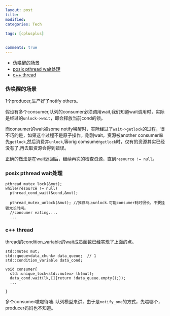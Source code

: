 ```yaml
---
layout: post
title:
modified:
categories: Tech
 
tags: [cplusplus]

  
comments: true
---
```

<!-- TOC -->

- [伪唤醒的场景](#伪唤醒的场景)
- [posix pthread wait处理](#posix-pthread-wait处理)
- [c++ thread](#c-thread)

<!-- /TOC -->

### 伪唤醒的场景

1个producer,生产好了notify others。

假设有多个consumer,队列的consumer必须调用wait,我们知道wait调用时，实际是经过的`unlock->wait`，即会释放当前cond的锁。

而consumer的wait被some notify唤醒时，实际经过了`wait->getlock`的过程，很不巧的是，如果这个过程不是原子操作，刚刚wait，资源被another consumer率先`getlock`,然后消费并`unlock`,等orig comsumer`getlock`时，仅有的资源其实已经没有了,再去取资源会得到错误。

正确的做法是在wait返回后，继续再次的检查资源，直到`resource != null`。

### posix pthread wait处理

```
pthread_mutex_lock(&mut);
while(resource != null) 
  pthread_cond_wait(&cond,&mut);

  pthread_mutex_unlock(&mut); //推荐马上unlock.可能consumer耗时很长，不要挂锁太长时间。
  //consumer eating....
  ...
```

### c++ thread

thread的condition_variable的wait成员函数已经实现了上面的点。
```
std::mutex mut;
std::queue<data_chunk> data_queue;  // 1
std::condition_variable data_cond;

void consumer{
  std::unique_lock<std::mutex> lk(mut);
  data_cond.wait(lk,[]{return !data_queue.empty();});  
  ...

}
```

多个consumer嗷嗷待哺. 队列模型来讲，由于是`notify_one`的方式，先喂哪个，producer妈妈也不知道。




